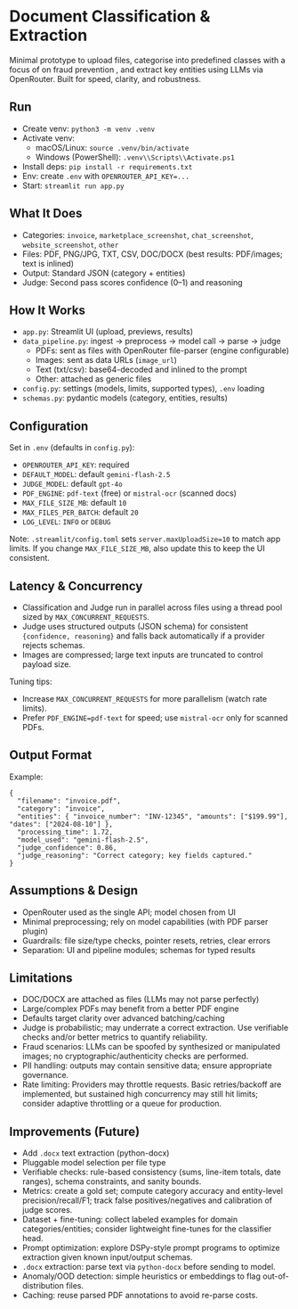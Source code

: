 # Document Classification & Extraction

Minimal prototype to upload files, categorise into predefined classes with a focus of on fraud prevention , and extract key entities using LLMs via OpenRouter. Built for speed, clarity, and robustness.

## Run

- Create venv: `python3 -m venv .venv`
- Activate venv:
  - macOS/Linux: `source .venv/bin/activate`
  - Windows (PowerShell): `.venv\\Scripts\\Activate.ps1`
- Install deps: `pip install -r requirements.txt`
- Env: create `.env` with `OPENROUTER_API_KEY=...`
- Start: `streamlit run app.py`

## What It Does

- Categories: `invoice`, `marketplace_screenshot`, `chat_screenshot`, `website_screenshot`, `other`
- Files: PDF, PNG/JPG, TXT, CSV, DOC/DOCX (best results: PDF/images; text is inlined)
- Output: Standard JSON (category + entities)
- Judge: Second pass scores confidence (0–1) and reasoning

## How It Works

- `app.py`: Streamlit UI (upload, previews, results)
- `data_pipeline.py`: ingest → preprocess → model call → parse → judge
  - PDFs: sent as files with OpenRouter file-parser (engine configurable)
  - Images: sent as data URLs (`image_url`)
  - Text (txt/csv): base64-decoded and inlined to the prompt
  - Other: attached as generic files
- `config.py`: settings (models, limits, supported types), `.env` loading
- `schemas.py`: pydantic models (category, entities, results)

## Configuration

Set in `.env` (defaults in `config.py`):
- `OPENROUTER_API_KEY`: required
- `DEFAULT_MODEL`: default `gemini-flash-2.5`
- `JUDGE_MODEL`: default `gpt-4o`
- `PDF_ENGINE`: `pdf-text` (free) or `mistral-ocr` (scanned docs)
- `MAX_FILE_SIZE_MB`: default `10`
- `MAX_FILES_PER_BATCH`: default `20`
- `LOG_LEVEL`: `INFO` or `DEBUG`

Note: `.streamlit/config.toml` sets `server.maxUploadSize=10` to match app limits. If you change `MAX_FILE_SIZE_MB`, also update this to keep the UI consistent.

## Latency & Concurrency

- Classification and Judge run in parallel across files using a thread pool sized by `MAX_CONCURRENT_REQUESTS`.
- Judge uses structured outputs (JSON schema) for consistent `{confidence, reasoning}` and falls back automatically if a provider rejects schemas.
- Images are compressed; large text inputs are truncated to control payload size.
 
Tuning tips:
- Increase `MAX_CONCURRENT_REQUESTS` for more parallelism (watch rate limits).
- Prefer `PDF_ENGINE=pdf-text` for speed; use `mistral-ocr` only for scanned PDFs.

## Output Format

Example:
```
{
  "filename": "invoice.pdf",
  "category": "invoice",
  "entities": { "invoice_number": "INV-12345", "amounts": ["$199.99"], "dates": ["2024-08-10"] },
  "processing_time": 1.72,
  "model_used": "gemini-flash-2.5",
  "judge_confidence": 0.86,
  "judge_reasoning": "Correct category; key fields captured."
}
```

## Assumptions & Design

- OpenRouter used as the single API; model chosen from UI
- Minimal preprocessing; rely on model capabilities (with PDF parser plugin)
- Guardrails: file size/type checks, pointer resets, retries, clear errors
- Separation: UI and pipeline modules; schemas for typed results

## Limitations

- DOC/DOCX are attached as files (LLMs may not parse perfectly)
- Large/complex PDFs may benefit from a better PDF engine
- Defaults target clarity over advanced batching/caching
- Judge is probabilistic; may underrate a correct extraction. Use verifiable checks and/or better metrics to quantify reliability.
- Fraud scenarios: LLMs can be spoofed by synthesized or manipulated images; no cryptographic/authenticity checks are performed.
- PII handling: outputs may contain sensitive data; ensure appropriate governance.
- Rate limiting: Providers may throttle requests. Basic retries/backoff are implemented, but sustained high concurrency may still hit limits; consider adaptive throttling or a queue for production.

## Improvements (Future)

- Add `.docx` text extraction (python-docx)
- Pluggable model selection per file type
 - Verifiable checks: rule-based consistency (sums, line-item totals, date ranges), schema constraints, and sanity bounds.
 - Metrics: create a gold set; compute category accuracy and entity-level precision/recall/F1; track false positives/negatives and calibration of judge scores.
 - Dataset + fine-tuning: collect labeled examples for domain categories/entities; consider lightweight fine-tunes for the classifier head.
 - Prompt optimization: explore DSPy-style prompt programs to optimize extraction given known input/output schemas.
 - `.docx` extraction: parse text via `python-docx` before sending to model.
 - Anomaly/OOD detection: simple heuristics or embeddings to flag out-of-distribution files.
 - Caching: reuse parsed PDF annotations to avoid re-parse costs.
